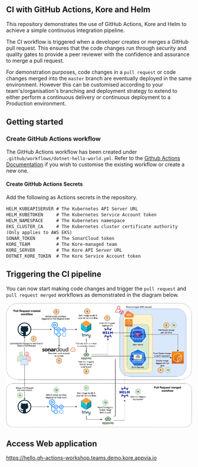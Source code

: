 ## CI with GitHub Actions, Kore and Helm

This repository demonstrates the use of GitHub Actions, Kore and Helm to achieve a simple continuous integration pipeline.

The CI workflow is triggered when a developer creates or merges a GitHub pull request. This ensures that the code changes run through security and quality gates to provide a peer reviewer with the confidence and assurance to merge a pull request.

For demonstration purposes, code changes in a `pull request` or code changes merged into the `master` branch are eventually deployed in the same environment. However this can be customised according to your team's/organisation's branching and deployment strategy to extend to either perform a continuous delivery or continuous deployment to a Production environment.

## Getting started

### Create GitHub Actions workflow

The GitHub Actions workflow has been created under `.github/workflows/dotnet-hello-world.yml`. Refer to the [Github Actions Documentation](https://docs.github.com/en/free-pro-team@latest/actions) if you wish to customise the existing workflow or create a new one.

#### Create GitHub Actions Secrets

Add the following as Actions secrets in the repository.
```
HELM_KUBEAPISERVER # The Kubernetes API Server URL
HELM_KUBETOKEN     # The Kubernetes Service Account token
HELM_NAMESPACE     # The Kubernetes namespace
EKS_CLUSTER_CA     # The Kubernetes cluster certificate authority (Only applies to AWS EKS)
SONAR_TOKEN        # The SonarCloud token
KORE_TEAM          # The Kore-managed team
KORE_SERVER        # The Kore API Server URL
DOTNET_KORE_TOKEN  # The Kore Service Account token
```


## Triggering the CI pipeline

You can now start making code changes and trigger the `pull request` and `pull request merged` workflows as demonstrated in the diagram below.  

![Github Actions CI Pipeline](../../images/github-actions-ci.png)

## Access Web application

https://hello.gh-actions-workshop.teams.demo.kore.appvia.io
